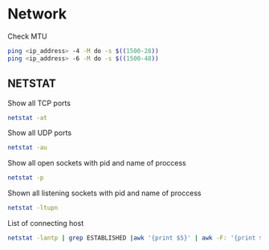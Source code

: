 # Network

Check MTU

```bash
ping <ip_address> -4 -M do -s $((1500-28))
ping <ip_address> -6 -M do -s $((1500-48))
```

## NETSTAT

Show all TCP ports

```bash
netstat -at
```

Show all UDP ports

```bash
netstat -au
```

Show all open sockets with pid and name of proccess

```bash
netstat -p
```

Shown all listening sockets with pid and name of proccess

```bash
netstat -ltupn
```

List of connecting host

```bash
netstat -lantp | grep ESTABLISHED |awk '{print $5}' | awk -F: '{print $1}' | sort -u
```
